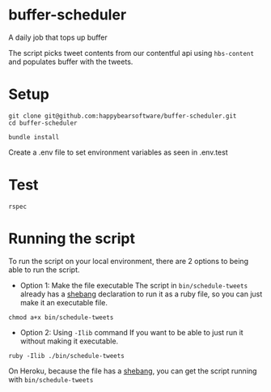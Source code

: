 # buffer-scheduler
A daily job that tops up buffer

The script picks tweet contents from our contentful api using `hbs-content` and populates buffer with the tweets.

# Setup

```
git clone git@github.com:happybearsoftware/buffer-scheduler.git
cd buffer-scheduler

bundle install
```

Create a .env file to set environment variables as seen in .env.test

# Test

```
rspec
```

# Running the script

To run the script on your local environment, there are 2 options to being able to run the script.
- Option 1: Make the file executable
The script in `bin/schedule-tweets` already has a [shebang](http://www.catb.org/jargon/html/S/shebang.html) declaration to run it as a ruby file, so you can just make it an executable file.
```
chmod a+x bin/schedule-tweets
```

- Option 2: Using `-Ilib` command
If you want to be able to just run it without making it executable.

```
ruby -Ilib ./bin/schedule-tweets
```

On Heroku, because the file has a [shebang](http://www.catb.org/jargon/html/S/shebang.html), you can get the script running with `bin/schedule-tweets`